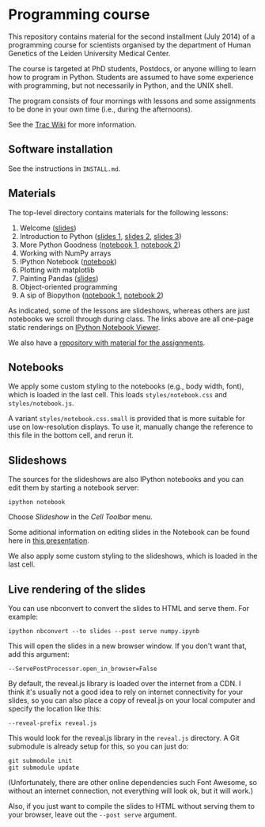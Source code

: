 Programming course
==================

This repository contains material for the second installment (July 2014) of a
programming course for scientists organised by the department of Human
Genetics of the Leiden University Medical Center.

The course is targeted at PhD students, Postdocs, or anyone willing to learn
how to program in Python. Students are assumed to have some experience with
programming, but not necessarily in Python, and the UNIX shell.

The program consists of four mornings with lessons and some assignments to
be done in your own time (i.e., during the afternoons).

See the
[Trac Wiki](https://humgenprojects.lumc.nl/trac/humgenprojects/wiki/ProgrammingCourse)
for more information.


Software installation
---------------------

See the instructions in `INSTALL.md`.


Materials
---------

The top-level directory contains materials for the following lessons:

1. Welcome ([slides][lesson_01])
2. Introduction to Python ([slides 1][lesson_02_01], [slides 2][lesson_02_02],
   [slides 3][lesson_02_03])
3. More Python Goodness ([notebook 1][lesson_03_01], [notebook 2][lesson_03_02])
4. Working with NumPy arrays
5. IPython Notebook ([notebook][lesson_05])
6. Plotting with matplotlib
7. Painting Pandas ([slides][lesson_07])
8. Object-oriented programming
9. A sip of Biopython ([notebook 1][lesson_09_01], [notebook 2][lesson_09_02])

[lesson_01]: http://nbviewer.ipython.org/urls/git.lumc.nl/humgen/programming-course/raw/master/01%20-%20Welcome.ipynb
[lesson_02_01]: http://nbviewer.ipython.org/urls/git.lumc.nl/humgen/programming-course/raw/master/02%20-%20Introduction%20to%20Python%20(1).ipynb
[lesson_02_02]: http://nbviewer.ipython.org/urls/git.lumc.nl/humgen/programming-course/raw/master/02%20-%20Introduction%20to%20Python%20(2).ipynb
[lesson_02_03]: http://nbviewer.ipython.org/urls/git.lumc.nl/humgen/programming-course/raw/master/02%20-%20Introduction%20to%20Python%20(3).ipynb
[lesson_03_01]: http://nbviewer.ipython.org/urls/git.lumc.nl/humgen/programming-course/raw/master/03%20-%20More%20Python%20goodness%20(1).ipynb
[lesson_03_02]: http://nbviewer.ipython.org/urls/git.lumc.nl/humgen/programming-course/raw/master/03%20-%20More%20Python%20goodness%20(2).ipynb
[lesson_05]: http://nbviewer.ipython.org/urls/git.lumc.nl/humgen/programming-course/raw/master/05%20-%20IPython%20Notebook.ipynb
[lesson_07]: http://nbviewer.ipython.org/urls/git.lumc.nl/humgen/programming-course/raw/master/07%20-%20Painting%20Pandas.ipynb
[lesson_09_01]: http://nbviewer.ipython.org/urls/git.lumc.nl/humgen/programming-course/raw/master/09%20-%20A%20sip%20of%20Biopython%20(1).ipynb
[lesson_09_02]: http://nbviewer.ipython.org/urls/git.lumc.nl/humgen/programming-course/raw/master/09%20-%20A%20sip%20of%20Biopython%20(2).ipynb

As indicated, some of the lessons are slideshows, whereas others are just
notebooks we scroll through during class. The links above are all one-page
static renderings on [IPython Notebook Viewer](http://nbviewer.ipython.org/).

We also have a
[repository with material for the assignments](https://git.lumc.nl/humgen/programming-course-assignments).


Notebooks
---------

We apply some custom styling to the notebooks (e.g., body width, font), which
is loaded in the last cell. This loads `styles/notebook.css` and
`styles/notebook.js`.

A variant `styles/notebook.css.small` is provided that is more suitable for
use on low-resolution displays. To use it, manually change the reference to
this file in the bottom cell, and rerun it.


Slideshows
----------

The sources for the slideshows are also IPython notebooks and you can edit
them by starting a notebook server:

    ipython notebook

Choose *Slideshow* in the *Cell Toolbar* menu.

Some aditional information on editing slides in the Notebook can be found
here in
[this presentation](http://www.slideviper.oquanta.info/tutorial/slideshow_tutorial_slides.html).

We also apply some custom styling to the slideshows, which is loaded in the
last cell.


Live rendering of the slides
----------------------------

You can use nbconvert to convert the slides to HTML and serve them. For
example:

    ipython nbconvert --to slides --post serve numpy.ipynb

This will open the slides in a new browser window. If you don't want that, add
this argument:

    --ServePostProcessor.open_in_browser=False

By default, the reveal.js library is loaded over the internet from a CDN. I
think it's usually not a good idea to rely on internet connectivity for your
slides, so you can also place a copy of reveal.js on your local computer and
specify the location like this:

    --reveal-prefix reveal.js

This would look for the reveal.js library in the `reveal.js` directory. A Git
submodule is already setup for this, so you can just do:

    git submodule init
    git submodule update

(Unfortunately, there are other online dependencies such Font Awesome, so
without an internet connection, not everything will look ok, but it will
work.)

Also, if you just want to compile the slides to HTML without serving them to
your browser, leave out the `--post serve` argument.
